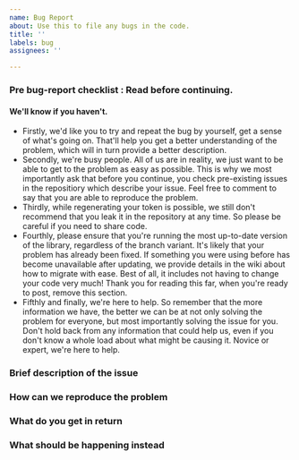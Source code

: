 ```yaml
---
name: Bug Report
about: Use this to file any bugs in the code.
title: ''
labels: bug
assignees: ''

---
```


### Pre bug-report checklist : Read before continuing.
#### We'll know if you haven't.
- Firstly, we'd like you to try and repeat the bug by yourself, get a sense of what's going on. That'll help you get a better understanding of the problem, which will in turn provide a better description.
- Secondly, we're busy people. All of us are in reality, we just want to be able to get to the problem as easy as possible. This is why we most importantly ask that before you continue, you check pre-existing issues in the repositiory which describe your issue. Feel free to comment to say that you are able to reproduce the problem.
- Thirdly, while regenerating your token is possible, we still don't recommend that you leak it in the repository at any time. So please be careful if you need to share code.
- Fourthly, please ensure that you're running the most up-to-date version of the library, regardless of the branch variant. It's likely that your problem has already been fixed. If something you were using before has become unavailable after updating, we provide details in the wiki about how to migrate with ease. Best of all, it includes not having to change your code very much! Thank you for reading this far, when you're ready to post, remove this section.
- Fifthly and finally, we're here to help. So remember that the more information we have, the better we can be at not only solving the problem for everyone, but most importantly solving the issue for you. Don't hold back from any information that could help us, even if you don't know a whole load about what might be causing it. Novice or expert, we're here to help.

### Brief description of the issue
<!-- Describe in no greater than a few sentences to a paragraph onto what's going wrong in the code. Include information like what part of the library is non-functional.-->

### How can we reproduce the problem
<!-- In order to determine what's going wrong on our end, we need to know what you're doing to make it happen. Give a step by step list of what to do, what code to include, everything possible. Excluding the token :) -->

### What do you get in return
<!-- Tell us what do you get in response to what you've written above. If there's a traceback, pop it in a code snippet for us. -->

### What should be happening instead
<!-- Well, obviously, what the library is spitting out isn't what you'd expect. So what *were* you expecting:-->
